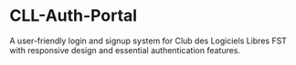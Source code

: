 # CLL-Auth-Portal
A user-friendly login and signup system for Club des Logiciels Libres FST with responsive design and essential authentication features.

